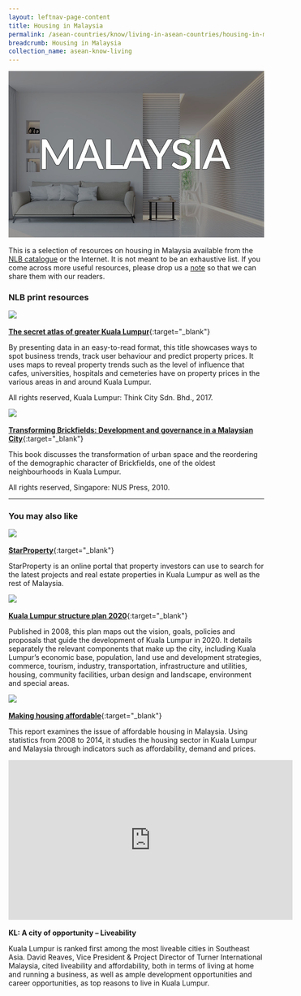 ```yaml
---
layout: leftnav-page-content
title: Housing in Malaysia
permalink: /asean-countries/know/living-in-asean-countries/housing-in-malaysia/
breadcrumb: Housing in Malaysia
collection_name: asean-know-living
---
```


<img src="/images/asean-living/ASEAN-Malaysia-Housing.jpg" alt="Housing in Malaysia banner" style="width:800px;" />

This is a selection of resources on housing in Malaysia available from the [NLB catalogue](http://catalogue.nlb.gov.sg/) or the Internet.  It is not meant to be an exhaustive list. If you come across more useful resources, please drop us a [note](https://www.eyeonasia.gov.sg/contact-us/) so that we can share them with our readers.

### **NLB print resources**

<img src="/images/book-covers/The-secret-atlas-of-greater-Kuala-Lumpur.png" style="width:150px;" />

[**The secret atlas of greater Kuala Lumpur**](http://eservice.nlb.gov.sg/item_holding.aspx?bid=202922587){:target="_blank"}

By presenting data in an easy-to-read format, this title showcases ways to spot business trends, track user behaviour and predict property prices. It uses maps to reveal property trends such as the level of influence that cafes, universities, hospitals and cemeteries have on property prices in the various areas in and around Kuala Lumpur.

All rights reserved, Kuala Lumpur: Think City Sdn. Bhd., 2017.

<img src="/images/book-covers/The-secret-atlas-of-greater-Kuala-Lumpur.png" style="width:150px;" />

[**Transforming Brickfields: Development and governance in a Malaysian City**](http://eservice.nlb.gov.sg/item_holding.aspx?bid=13223987){:target="_blank"}

This book discusses the transformation of urban space and the reordering of the demographic character of Brickfields, one of the oldest neighbourhoods in Kuala Lumpur.

All rights reserved, Singapore: NUS Press, 2010.

---

### **You may also like**

<img src="/images/resources/Article 1.jpg" style="width:180px;" />

[**StarProperty**](http://www.starproperty.my/home.jsp){:target="_blank"}

StarProperty is an online portal that property investors can use to search for the latest projects and real estate properties in Kuala Lumpur as well as the rest of Malaysia.

<img src="/images/resources/Article 4.jpg" style="width:180px;" />

[**Kuala Lumpur structure plan 2020**](http://www.dbkl.gov.my/pskl2020/english/introduction/index.htm){:target="_blank"}

Published in 2008, this plan maps out the vision, goals, policies and proposals that guide the development of Kuala Lumpur in 2020. It details separately the relevant components that make up the city, including Kuala Lumpur’s economic base, population, land use and development strategies, commerce, tourism, industry, transportation, infrastructure and utilities, housing, community facilities, urban design and landscape, environment and special areas.

<img src="/images/resources/Article 3.jpg" style="width:180px;" />

[**Making housing affordable**](http://www.krinstitute.org/assets/contentMS/img/template/editor/_FINAL_Full_Draft__KRI_-_Making_Housing_Affordable__with_hyperlink__220815%20(1).pdf){:target="_blank"}

This report examines the issue of affordable housing in Malaysia. Using statistics from 2008 to 2014, it studies the housing sector in Kuala Lumpur and Malaysia through indicators such as affordability, demand and prices.

<div class="bp-youtube">
<iframe width="560" height="315" src="https://www.youtube.com/embed/6XuqTXNrc3Y" frameborder="0" allow="accelerometer; autoplay; encrypted-media; gyroscope; picture-in-picture" allowfullscreen></iframe>
</div>

**KL: A city of opportunity – Liveability**

Kuala Lumpur is ranked first among the most liveable cities in Southeast Asia. David Reaves, Vice President & Project Director of Turner International Malaysia, cited liveability and affordability, both in terms of living at home and running a business, as well as ample development opportunities and career opportunities, as top reasons to live in Kuala Lumpur.